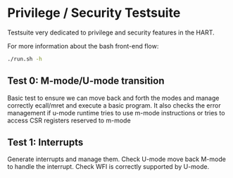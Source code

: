 # Privilege / Security Testsuite

Testsuite very dedicated to privilege and security features in the HART.

For more information about the bash front-end flow:

```bash
./run.sh -h
```

## Test 0: M-mode/U-mode transition

Basic test to ensure we can move back and forth the modes and manage correctly ecall/mret and
execute a basic program. It also checks the error management if u-mode runtime tries to use m-mode
instructions or tries to access CSR registers reserved to m-mode

## Test 1: Interrupts

Generate interrupts and manage them. Check U-mode move back M-mode to handle the interrupt. Check
WFI is correctly supported by U-mode.
